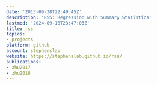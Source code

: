 ```yaml
---
date: '2015-09-28T22:49:45Z'
description: 'RSS: Regression with Summary Statistics'
lastmod: '2024-09-16T23:47:03Z'
title: rss
topics:
- projects
platform: github
account: stephenslab
website: https://stephenslab.github.io/rss/
publications:
- zhu2017
- zhu2018
---
```


